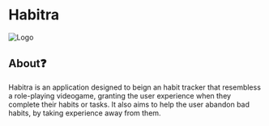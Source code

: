 # Habitra
![Logo](https://github.com/Fabiancipher/Habitra_Early/blob/Cipher_Changes/Logo.png "Logo")

## About❓

Habitra is an application designed to beign an habit tracker that resembless a role-playing videogame, granting the user experience when they complete their habits or tasks.
It also aims to help the user abandon bad habits, by taking experience away from them.
